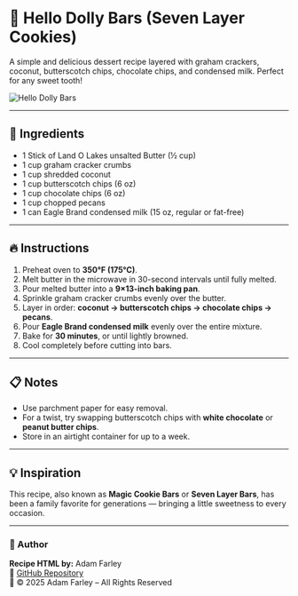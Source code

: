 # 🍪 Hello Dolly Bars (Seven Layer Cookies)

A simple and delicious dessert recipe layered with graham crackers, coconut, butterscotch chips, chocolate chips, and condensed milk. Perfect for any sweet tooth!

![Hello Dolly Bars](https://www.the-girl-who-ate-everything.com/wp-content/uploads/2021/03/magic-cookie-bars-9-1.jpg)

---

## 🧈 Ingredients

- 1 Stick of Land O Lakes unsalted Butter (½ cup)
- 1 cup graham cracker crumbs  
- 1 cup shredded coconut  
- 1 cup butterscotch chips (6 oz)  
- 1 cup chocolate chips (6 oz)  
- 1 cup chopped pecans  
- 1 can Eagle Brand condensed milk (15 oz, regular or fat-free)

---

## 🔥 Instructions

1. Preheat oven to **350°F (175°C)**.  
2. Melt butter in the microwave in 30-second intervals until fully melted.  
3. Pour melted butter into a **9×13-inch baking pan**.  
4. Sprinkle graham cracker crumbs evenly over the butter.  
5. Layer in order: **coconut → butterscotch chips → chocolate chips → pecans**.  
6. Pour **Eagle Brand condensed milk** evenly over the entire mixture.  
7. Bake for **30 minutes**, or until lightly browned.  
8. Cool completely before cutting into bars.

---

## 📋 Notes

- Use parchment paper for easy removal.  
- For a twist, try swapping butterscotch chips with **white chocolate** or **peanut butter chips**.  
- Store in an airtight container for up to a week.

---

## 💡 Inspiration

This recipe, also known as **Magic Cookie Bars** or **Seven Layer Bars**, has been a family favorite for generations — bringing a little sweetness to every occasion.

---

### 🧁 Author

**Recipe HTML by:** Adam Farley  
📄 [GitHub Repository](https://github.com/yourusername/hello-dolly-bars)  
📅 © 2025 Adam Farley – All Rights Reserved
